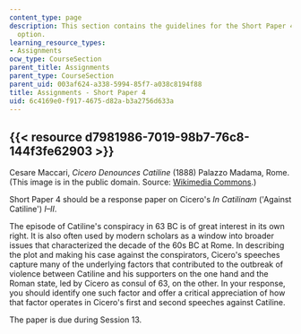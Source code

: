```yaml
---
content_type: page
description: This section contains the guidelines for the Short Paper 4 assignment
  option.
learning_resource_types:
- Assignments
ocw_type: CourseSection
parent_title: Assignments
parent_type: CourseSection
parent_uid: 003af624-a338-5994-85f7-a038c8194f88
title: Assignments - Short Paper 4
uid: 6c4169e0-f917-4675-d82a-b3a2756d633a
---
```


{{< resource d7981986-7019-98b7-76c8-144f3fe62903 >}}
--------------------------------------------------------------------------------------------------------------------------------------------------------------

Cesare Maccari, _Cicero Denounces Catiline_ (1888) Palazzo Madama, Rome.  
(This image is in the public domain. Source: [Wikimedia Commons](https://commons.wikimedia.org/wiki/File:Maccari-Cicero.jpg).)

Short Paper 4 should be a response paper on Cicero's _In Catilinam_ ('Against Catiline') _I–II_.

The episode of Catiline's conspiracy in 63 BC is of great interest in its own right. It is also often used by modern scholars as a window into broader issues that characterized the decade of the 60s BC at Rome. In describing the plot and making his case against the conspirators, Cicero's speeches capture many of the underlying factors that contributed to the outbreak of violence between Catiline and his supporters on the one hand and the Roman state, led by Cicero as consul of 63, on the other. In your response, you should identify one such factor and offer a critical appreciation of how that factor operates in Cicero's first and second speeches against Catiline.

The paper is due during Session 13.
